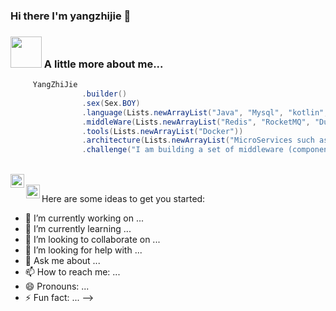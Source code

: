 ### Hi there  I'm yangzhijie  👋

### <img src="https://media.giphy.com/media/VgCDAzcKvsR6OM0uWg/giphy.gif" width="50"> A little more about me...  
```java  
     YangZhiJie
                .builder()
                .sex(Sex.BOY)
                .language(Lists.newArrayList("Java", "Mysql", "kotlin", "JavaScript"))
                .middleWare(Lists.newArrayList("Redis", "RocketMQ", "Dubbo", "Sentinel", "MiniO"))
                .tools(Lists.newArrayList("Docker"))
                .architecture(Lists.newArrayList("MicroServices such as Spring Alibaba Cloud", "Design Pattern"))
                .challenge("I am building a set of middleware (component) of honey series ");
```
<br/>
<a href="https://twitter.com/8bithemant">
  <img align="left" alt="Hemant Joshi| Twitter" width="22px" src="https://cdn.jsdelivr.net/npm/simple-icons@v3/icons/twitter.svg" />
</a>
<br/>
<a href="https://twitter.com/8bithemant">
  <img align="left" alt="Hemant Joshi| Twitter" width="22px" src="https://cdn.jsdelivr.net/npm/simple-icons@v3/icons/twitter.svg" />
</a>


Here are some ideas to get you started:

- 🔭 I’m currently working on ...
- 🌱 I’m currently learning ...
- 👯 I’m looking to collaborate on ...
- 🤔 I’m looking for help with ...
- 💬 Ask me about ...
- 📫 How to reach me: ...
- 😄 Pronouns: ...
- ⚡ Fun fact: ...
-->
